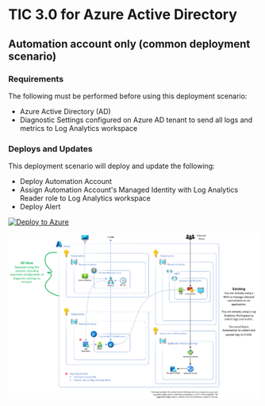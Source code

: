 # TIC 3.0 for Azure Active Directory

## Automation account only (common deployment scenario)

### Requirements
The following must be performed before using this deployment scenario:
- Azure Active Directory (AD)
- Diagnostic Settings configured on Azure AD tenant to send all logs and metrics to Log Analytics workspace

### Deploys and Updates
This deployment scenario will deploy and update the following:
- Deploy Automation Account
- Assign Automation Account's Managed Identity with Log Analytics Reader role to Log Analytics workspace
- Deploy Alert

[![Deploy to Azure](https://aka.ms/deploytoazurebutton)](https://portal.azure.com/#create/Microsoft.Template/uri/https%3A%2F%2Fraw.githubusercontent.com%2FAzure%2Ftrusted-internet-connection%2Fmain%2FArchitecture%2FAzure%2520Active%2520Directory%2FAutomation%2520Account%2520Only%2Fazuredeploy.json)

![Automation account Only](https://raw.githubusercontent.com/Azure/trusted-internet-connection/main/Architecture/Images/149368956-072ca735-1bb3-4a5a-b429-40f6715f45ae.png)